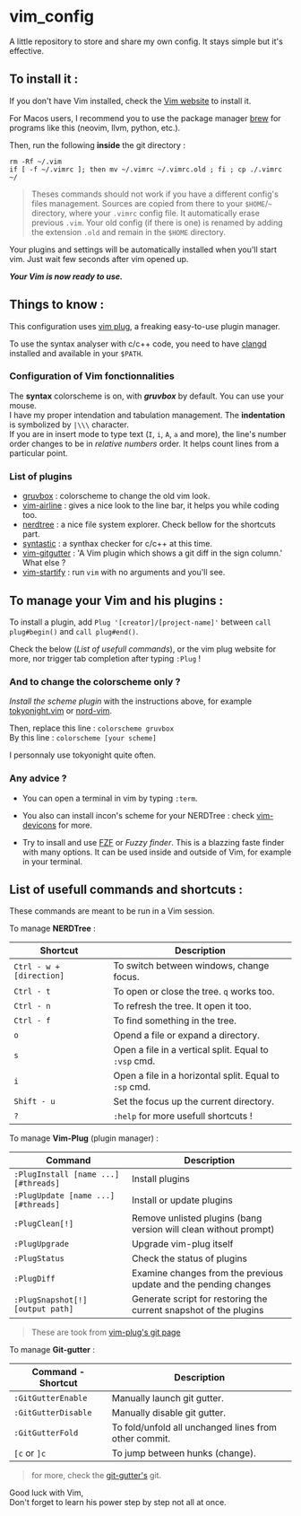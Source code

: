 # vim_config

A little repository to store and share my own config. It stays simple but it's effective.


## To install it :

If you don't have Vim installed, check the [Vim website](https://www.vim.org/download.php) to install it.

For Macos users, I recommend you to use the package manager [brew](https://brew.sh/index_fr) for programs like this (neovim, llvm, python, etc.).

Then, run the following **inside** the git directory :
```
rm -Rf ~/.vim
if [ -f ~/.vimrc ]; then mv ~/.vimrc ~/.vimrc.old ; fi ; cp ./.vimrc ~/
```
> Theses commands should not work if you have a different config's files management.
> Sources are copied from there to your `$HOME`/`~` directory, where your `.vimrc` config file. It automatically erase previous `.vim`.
> Your old config (if there is one) is renamed by adding the extension `.old` and remain in the `$HOME` directory.

Your plugins and settings will be automatically installed when you'll start vim. Just wait few seconds after vim opened up.

***Your Vim is now ready to use.***



## Things to know :

This configuration uses [vim plug](https://github.com/junegunn/vim-plug), a freaking easy-to-use plugin manager.

To use the syntax analyser with c/c++ code, you need to have [clangd](https://clangd.llvm.org/installation.html) installed and available in your `$PATH`.

### Configuration of Vim fonctionnalities

The **syntax** colorscheme is on, with ***gruvbox*** by default. You can use your mouse.   
I have my proper intendation and tabulation management. The **indentation** is symbolized by `|\\\` character.   
If you are in insert mode to type text (`I`, `i`, `A`, `a` and more), the line's number order changes to be in *relative numbers* order. It helps count lines from a particular point.

### List of plugins

- [gruvbox](https://github.com/morhetz/gruvbox) : colorscheme to change the old vim look.
- [vim-airline](https://github.com/vim-airline/vim-airline) : gives a nice look to the line bar, it helps you while coding too.
- [nerdtree](https://github.com/preservim/nerdtree) : a nice file system explorer. Check bellow for the shortcuts part.
- [syntastic](https://github.com/vim-syntastic/syntastic) : a synthax checker for c/c++ at this time.
- [vim-gitgutter](https://github.com/airblade/vim-gitgutter) : 'A Vim plugin which shows a git diff in the sign column.' What else ?
- [vim-startify](https://github.com/mhinz/vim-startify) : run `vim` with no arguments and you'll see.



## To manage your Vim and his plugins :

To install a plugin, add `Plug '[creator]/[project-name]'` between `call plug#begin()` and `call plug#end()`.

Check the below (*List of usefull commands*), or the vim plug website for more, nor trigger tab completion after typing `:Plug` !

### And to change the colorscheme only ?

*Install the scheme plugin* with the instructions above, for example [tokyonight.vim](https://github.com/ghifarit53/tokyonight-vim) or [nord-vim](https://github.com/arcticicestudio/nord-vim).

Then, replace this line	: `colorscheme gruvbox`   
By this line			: `colorscheme [your scheme]`
 
I personnaly use tokyonight quite often.

### Any advice ?

- You can open a terminal in vim by typing `:term`.

- You also can install incon's scheme for your NERDTree : check [vim-devicons](https://github.com/ryanoasis/vim-devicons) for more.

- Try to insall and use [FZF](https://github.com/junegunn/fzf) or *Fuzzy finder*. This is a blazzing faste finder with many options. It can be used inside and outside of Vim, for example in your terminal.



## List of usefull commands and shortcuts :

These commands are meant to be run in a Vim session.

To manage **NERDTree** :

| Shortcut                         | Description                                             |
| -------------------------------- | ------------------------------------------------------- |
| `Ctrl - w + [direction]`         | To switch between windows, change focus.                |
| `Ctrl - t`                       | To open or close the tree. `q` works too.               |
| `Ctrl - n`                       | To refresh the tree. It open it too.                    |
| `Ctrl - f`                       | To find something in the tree.                          |
| `o`                              | Opend a file or expand a directory.                     |
| `s`                              | Open a file in a vertical split. Equal to `:vsp` cmd.   |
| `i`                              | Open a file in a horizontal split. Equal to `:sp` cmd.  |
| `Shift - u`                      | Set the focus up the current directory.                 |
| `?`                              | `:help` for more usefull shortcuts !                    |


To manage **Vim-Plug** (plugin manager) :

| Command                             | Description                                                        |
| ----------------------------------- | ------------------------------------------------------------------ |
| `:PlugInstall [name ...] [#threads]` | Install plugins                                                    |
| `:PlugUpdate [name ...] [#threads]`  | Install or update plugins                                          |
| `:PlugClean[!]`                      | Remove unlisted plugins (bang version will clean without prompt) |
| `:PlugUpgrade`                       | Upgrade vim-plug itself                                            |
| `:PlugStatus`                        | Check the status of plugins                                        |
| `:PlugDiff`                          | Examine changes from the previous update and the pending changes   |
| `:PlugSnapshot[!] [output path]`     | Generate script for restoring the current snapshot of the plugins  |

> These are took from [vim-plug's git page](https://github.com/junegunn/vim-plug#commands)

To manage **Git-gutter** :

| Command - Shortcut                  | Description                                                        |
| ----------------------------------- | ------------------------------------------------------------------ |
| `:GitGutterEnable`                  |  Manually launch git gutter.                                       |
| `:GitGutterDisable`                 |  Manually disable git gutter.                                      |
| `:GitGutterFold`                    |  To fold/unfold all unchanged lines from other commit.             |
| `[c` or `]c`                        |  To jump between hunks (change).                                   |

> for more, check the [git-gutter's](https://github.com/airblade/vim-gitgutter#getting-started) git.


Good luck with Vim,   
Don't forget to learn his power step by step not all at once.

